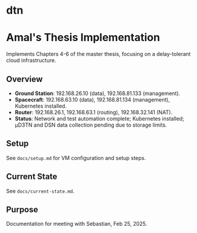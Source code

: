 # dtn
# Amal's Thesis Implementation

Implements Chapters 4-6 of the master thesis, focusing on a delay-tolerant cloud infrastructure.

## Overview
- **Ground Station**: 192.168.26.10 (data), 192.168.81.133 (management).
- **Spacecraft**: 192.168.63.10 (data), 192.168.81.134 (management), Kubernetes installed.
- **Router**: 192.168.26.1, 192.168.63.1 (routing), 192.168.32.141 (NAT).
- **Status**: Network and test automation complete; Kubernetes installed; µD3TN and DSN data collection pending due to storage limits.

## Setup
See `docs/setup.md` for VM configuration and setup steps.

## Current State
See `docs/current-state.md`.

## Purpose
Documentation for meeting with Sebastian, Feb 25, 2025.

